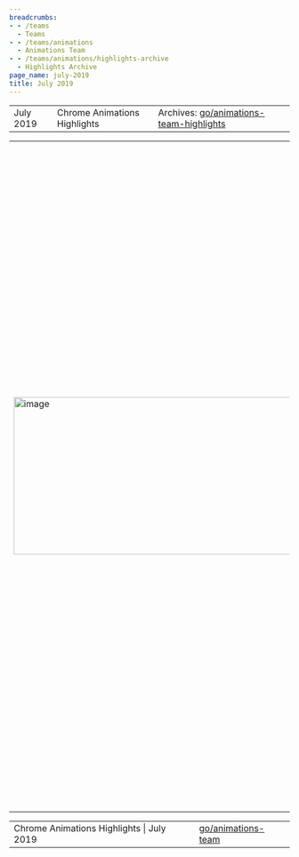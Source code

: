 ```yaml
---
breadcrumbs:
- - /teams
  - Teams
- - /teams/animations
  - Animations Team
- - /teams/animations/highlights-archive
  - Highlights Archive
page_name: july-2019
title: July 2019
---
```


<table>
<tr>

<td>July 2019</td>

<td>Chrome Animations Highlights</td>

<td>Archives: <a href="http://go/animations-team-highlights">go/animations-team-highlights</a></td>

</tr>
</table>

<table>
<tr>

<td><img alt="image" src="https://lh3.googleusercontent.com/w9kTMoKBL0rbJTFvKmkNWwY3xG4Z3UqhW7iLHeK9aV4YsUitV1OdoR1WEsmHnz4jiwphbWtGyO31tp_j6lxpnlmRYvfAjdVTB5vJA_vDgjqAagHNh7Zb7kATsCecD8lVfYMmiqlj" height=283 width=565></td>

<td>One of three example effects that yigu@ created to show the potential of Group Effect. I'm staggered, really.</td>

<td>GroupEffect - Showing a need</td>

<td>When exploring new potential features, it is important to understand what usecases they enable and how ergonomic they would be for web developers to use. This sprint, Yi (yigu@) spent some time exploring the <a href="https://github.com/yi-gu/group_effect">proposed GroupEffect</a> concept. After <a href="https://chromium-review.googlesource.com/c/chromium/src/+/1710156">building a prototype</a>, Yi created demos for three types of linked effects, such as the 'stagger' effect above. This work helps us understand the potential impact of GroupEffect, and also see how easy the proposed APIs would be to use.</td>

<td><table></td>
<td><tr></td>

<td><td><img alt="image" src="https://lh4.googleusercontent.com/TweoRh0njZWyEESeBZAjj8CRazxBzSQYhiB3k72KH0tPLQRJMRdXx56EpBceCuuLHgExjuK_Vp7BrtfL6j2fH1Jg8eGNVcIsmnFYM7gIBtv4pckxtNZKzvFz8GJBxqqBKlLPakrP" height=184 width=271></td></td>

<td><td>Web Animations - towards an I2S</td></td>

<td><td><a href="https://drafts.csswg.org/web-animations-1">Web Animations</a> is a big focus for the team currently, and we continue to move towards our goal of being able to ship the full API.</td></td>
<td><td>This sprint included fixes for getAnimations (majidvp@, smcgruer@), AnimationClock (flackr@), animation events (kevers@), and CSS property serialization (gtsteel@) - resulting in 50 newly passing WPT tests!</td></td>

<td><td><img alt="image" src="https://lh5.googleusercontent.com/4zapRR1JUKCEExT9Dy78adDfv0BZVOEics7z7LoQfb2gCZ6JRwukYMkSyCibRxMB8fjEfSw20riiW9mJkbKHPqa_B16Uso8QdhVJnNP29M3f9c5P3i812LKoxlqyCNaAPZFSs_Au" height=208 width=253></td></td>

<td><td>Viz hit testing V2 - heading to stable</td></td>

<td><td>Yi (yigu@) set his sights on Viz hit testing this sprint, with sensational results. He was able to close 12 hit-testing related bugs, including all known bugs blocking the 'V2' launch. As a result this new, faster hit testing model is now re-enabled for the M77 release and should be rolling out to stable sometime later this quarter.</td></td>

<td></tr></td>
<td><tr></td>

<td><td><img alt="image" src="https://lh6.googleusercontent.com/k4oS7E04Mz46HL5n13FzLh2ev0LCQNuNvg2VYkrzLEC807Bxurf32asE05BcHMaca1lPqr9zgIYEHWWKm6V_PT8c0DRUqhzeHBVqgGaP3nmsZNq1-Lo4mFsLOHxBbGj0HiHLnA4R" height=113 width=281></td></td>

<td><td>Complex Crash Bugs</td></td>

<td><td>Chromium is a big codebase, and sometimes simple looking crash bugs can turn out to have complex causes. Thankfully these bugs are no match for Rob (flackr@) and guest star Dana (danakj@) who tackled <a href="http://crbug.com/974218">such a bug</a> this sprint.</td></td>
<td><td>After multiple weeks of effort they tracked the crash to an old scheduler experiment which was unexpectedly re-ordering IPC calls! <a href="https://chromium-review.googlesource.com/c/chromium/src/+/1692577">Disable the experiment</a>, and the crash was fixed. Magic, or perhaps just <a href="https://en.wikipedia.org/wiki/Clarke%27s_three_laws">sufficiently advanced debugging</a>.</td></td>

<td><td><img alt="image" src="https://lh5.googleusercontent.com/_d5BW7phRaKRlndSuxtEz8gidiwiNmYZ8NzvSpX5Iv9FplDwBinrCUcp1SgTKN1oazrAqRZYAvm3E68YfGx08KfLUEATZgD4wvIyuRd2LTGxTvOc21iS9aQIxwW-YQwC3oZmao53" height=121 width=286></td></td>

<td><td>Scroll Snap Interop</td></td>

<td><td>Blink's viewport style propagation for scroll snap was incorrect based on the latest <a href="https://github.com/w3c/csswg-drafts/issues/3740">spec changes</a>. Majid (majidvp@) dived in to fix this issue before Firefox's implementation ships, to ensure that the interop issue is addressed before usage grows and makes it more difficult to backtrack. </td></td>

<td><td>Since this is a breaking change, we needed to understand its impact on the web. To do so Majid performed an <a href="https://docs.google.com/document/d/1DxVjr3m02cPE81UrDMT_SN36bFDg5f4K3wESSwMOqck/edit#heading=h.a1k7isoapl5s">analysis</a> using <a href="https://docs.google.com/document/d/1FSzJm2L2ow6pZTM_CuyHNJecXuX7Mx3XmBzL4SFHyLA/edit">cluster telemetry</a> in conjunction with <a href="https://chromium-review.googlesource.com/c/chromium/src/+/1715906">use counters</a> to confirm his findings - all clear, thankfully!</td></td>

<td></tr></td>
<td></table></td>

<td><img alt="image" src="https://lh3.googleusercontent.com/K6hFM4soJErRvy01DD6mh_CQBnhGKbyWG-ymrlIptHnSNUVT1A53TNDoE2zr7YSBkIsDxFd9sjymzqQQzof2xw86kL-Z8uwXlj_KSbiWRP1xzArmob40InxUv4wFvDPsYsEeJfqZ" height=207 width=596></td>

<td>Thanks to this demo by gtsteel@, it is easy to see why animating in the RGB color space is preferable to sRGB.</td>

<td>It's a colorful world</td>

<td>While discussing a <a href="http://crbug.com/981326">color interpolation bug</a> that Xida (xidachen@) was working on, he and George (gtsteel@) realized that by spec colors interpolate in the sRGB colorspace. This is unfortunate as sRGB is a non-linear space which results in less natural looking animations than the linear RGB space. George began investigating the possibility of adding RGB interpolation support to the various animation specs, however luckily we discovered that the <a href="https://www.w3.org/TR/css-color-4">css-color-4</a> spec is working on allowing web developers to <a href="https://www.w3.org/TR/css-color-4/#working-color-space">change the page's color space</a> which should also fix animations for developers who opt in.</td>

</tr>
</table>

<table>
<tr>

<td>Chrome Animations Highlights | July 2019</td>

<td><a href="http://go/animations-team">go/animations-team</a></td>

</tr>
</table>